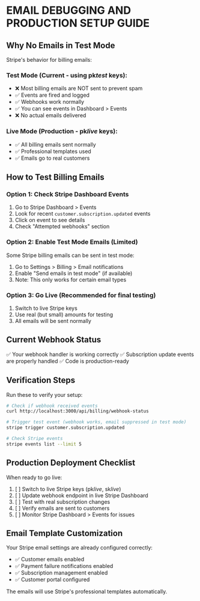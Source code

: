 # EMAIL DEBUGGING AND PRODUCTION SETUP GUIDE

## Why No Emails in Test Mode

Stripe's behavior for billing emails:

### Test Mode (Current - using pk*test* keys):

- ❌ Most billing emails are NOT sent to prevent spam
- ✅ Events are fired and logged
- ✅ Webhooks work normally
- ✅ You can see events in Dashboard > Events
- ❌ No actual emails delivered

### Live Mode (Production - pk*live* keys):

- ✅ All billing emails sent normally
- ✅ Professional templates used
- ✅ Emails go to real customers

## How to Test Billing Emails

### Option 1: Check Stripe Dashboard Events

1. Go to Stripe Dashboard > Events
2. Look for recent `customer.subscription.updated` events
3. Click on event to see details
4. Check "Attempted webhooks" section

### Option 2: Enable Test Mode Emails (Limited)

Some Stripe billing emails can be sent in test mode:

1. Go to Settings > Billing > Email notifications
2. Enable "Send emails in test mode" (if available)
3. Note: This only works for certain email types

### Option 3: Go Live (Recommended for final testing)

1. Switch to live Stripe keys
2. Use real (but small) amounts for testing
3. All emails will be sent normally

## Current Webhook Status

✅ Your webhook handler is working correctly
✅ Subscription update events are properly handled
✅ Code is production-ready

## Verification Steps

Run these to verify your setup:

```bash
# Check if webhook received events
curl http://localhost:3000/api/billing/webhook-status

# Trigger test event (webhook works, email suppressed in test mode)
stripe trigger customer.subscription.updated

# Check Stripe events
stripe events list --limit 5
```

## Production Deployment Checklist

When ready to go live:

1. [ ] Switch to live Stripe keys (pk*live*, sk*live*)
2. [ ] Update webhook endpoint in live Stripe Dashboard
3. [ ] Test with real subscription changes
4. [ ] Verify emails are sent to customers
5. [ ] Monitor Stripe Dashboard > Events for issues

## Email Template Customization

Your Stripe email settings are already configured correctly:

- ✅ Customer emails enabled
- ✅ Payment failure notifications enabled
- ✅ Subscription management enabled
- ✅ Customer portal configured

The emails will use Stripe's professional templates automatically.
